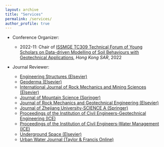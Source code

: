 ```yaml
---
layout: archive
title: "Services"
permalink: /services/
author_profile: true
---
```


- Conference Organizer:

  - 2022-11: Chair of [ISSMGE TC309 Technical Forum of Young Scholars on Data-driven Modelling of Soil Behaviours with Geotechnical Applications](https://www.issmge.org/news/issmge-tc309-technical-forum-of-young-scholars-on-data-driven-modelling-of-soil-behaviours-with-geotechnical-applications), *Hong Kong SAR*, 2022

- Journal Reviewer:

  - [Engineering Structures (Elsevier)](https://www.sciencedirect.com/journal/engineering-structures)
  - [Geoderma (Elsevier)](https://www.sciencedirect.com/journal/geoderma)
  - [International Journal of Rock Mechanics and Mining Sciences (Elsevier)](https://www.sciencedirect.com/journal/international-journal-of-rock-mechanics-and-mining-sciences)
  - [Journal of Mountain Science (Springer)](https://www.springer.com/journal/11629)
  - [Journal of Rock Mechanics and Geotechnical Engineering (Elsevier)](https://www.sciencedirect.com/journal/journal-of-rock-mechanics-and-geotechnical-engineering)
  - [Journal of Zhejiang University-SCIENCE A (Springer)](https://www.springer.com/journal/11582)
  - [Proceedings of the Institution of Civil Engineers-Geotechnical Engineering (ICE)](https://www.icevirtuallibrary.com/toc/jgeen/current)
  - [Proceedings of the Institution of Civil Engineers-Water Management (ICE)](https://www.icevirtuallibrary.com/toc/jwama/current)
  - [Underground Space (Elsevier)](https://www.sciencedirect.com/journal/underground-space)
  - [Urban Water Journal (Taylor & Francis Online)](https://www.tandfonline.com/journals/nurw20?cookieSet=1)
